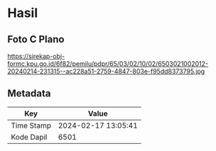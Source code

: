 # Hasil

## Foto C Plano

https://sirekap-obj-formc.kpu.go.id/6f82/pemilu/pdpr/65/03/02/10/02/6503021002012-20240214-231315--ac228a51-2759-4847-803e-f95dd8373795.jpg


## Metadata

| Key        | Value               |
| ---------- | ------------------- |
| Time Stamp | 2024-02-17 13:05:41 |
| Kode Dapil | 6501                |



